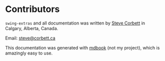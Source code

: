 # Contributors

`swing-extras` and all documentation was written by [Steve Corbett](https://www.linkedin.com/in/steve-corbett-13847224/) in Calgary, Alberta, Canada.

Email: <a href="mailto:steve@corbett.ca">steve@corbett.ca</a>

This documentation was generated with [mdbook](https://rust-lang.github.io/mdBook/index.html) (not my project), which
is amazingly easy to use.
